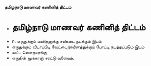 **தமிழ்நாடு மாணவர் கணினித் திட்டம்**
- # தமிழ்நாடு மாணவர் கணினித் திட்டம்
- n. எருதுக்கும் மனிதனுக்கு சண்டை நடக்கும் இடம்
- எருதுக்கும்  விடாப்பிடி வேட்டைநாயினத்துக்கும் போட்டி நடத்தப்படும் இடம்
- வட்ட வௌதயரங்கு
- எருதின் மூக்காஞ் சரட்டு வளையம்.

